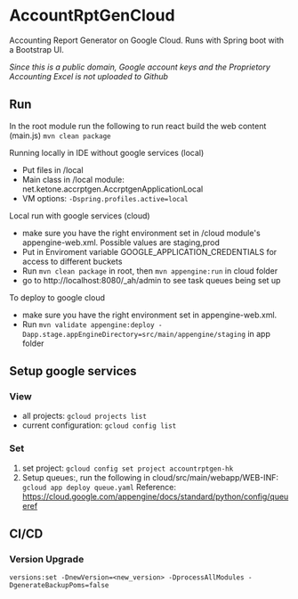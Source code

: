 # AccountRptGenCloud #
Accounting Report Generator on Google Cloud. Runs with Spring boot with a Bootstrap UI.

*Since this is a public domain, Google account keys and the Proprietory Accounting Excel is not uploaded to Github* 

## Run ##
In the root module run the following to run react build the web content (main.js)
`mvn clean package`

Running locally in IDE without google services (local)
* Put files in /local
* Main class in /local module: net.ketone.accrptgen.AccrptgenApplicationLocal 
* VM options: `-Dspring.profiles.active=local`

Local run with google services (cloud)
* make sure you have the right environment set in /cloud module's appengine-web.xml. Possible values are staging,prod
* Put in Enviroment variable GOOGLE_APPLICATION_CREDENTIALS for access to different buckets
* Run `mvn clean package` in root, then `mvn appengine:run` in cloud folder
* go to http://localhost:8080/_ah/admin to see task queues being set up

To deploy to google cloud
* make sure you have the right environment set in appengine-web.xml.
* Run `mvn validate appengine:deploy -Dapp.stage.appEngineDirectory=src/main/appengine/staging` in app folder

## Setup google services ## 

### View ###
- all projects: `gcloud projects list`
- current configuration: `gcloud config list`

### Set ###
1. set project: `gcloud config set project accountrptgen-hk`
2. Setup queues:, run the following in cloud/src/main/webapp/WEB-INF: `gcloud app deploy queue.yaml`
Reference:
https://cloud.google.com/appengine/docs/standard/python/config/queueref

## CI/CD ##

### Version Upgrade ###
    versions:set -DnewVersion=<new_version> -DprocessAllModules -DgenerateBackupPoms=false
